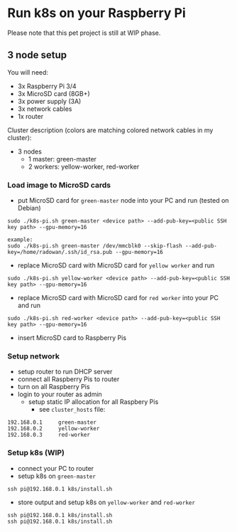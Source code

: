 # Run k8s on your Raspberry Pi

Please note that this pet project is still at WIP phase.

## 3 node setup

You will need:
- 3x Raspberry Pi 3/4
- 3x MicroSD card (8GB+)
- 3x power supply (3A)
- 3x network cables
- 1x router

Cluster description (colors are matching colored network cables in my cluster):
- 3 nodes
  - 1 master: green-master
  - 2 workers: yellow-worker, red-worker

### Load image to MicroSD cards
- put MicroSD card for `green-master` node into your PC and run (tested on Debian)
```
sudo ./k8s-pi.sh green-master <device path> --add-pub-key=<public SSH key path> --gpu-memory=16

example:
sudo ./k8s-pi.sh green-master /dev/mmcblk0 --skip-flash --add-pub-key=/home/radowan/.ssh/id_rsa.pub --gpu-memory=16
```
- replace MicroSD card with MicroSD card for `yellow worker` and run
```
sudo ./k8s-pi.sh yellow-worker <device path> --add-pub-key=<public SSH key path> --gpu-memory=16
```
- replace MicroSD card with MicroSD card for `red worker` into your PC and run
```
sudo ./k8s-pi.sh red-worker <device path> --add-pub-key=<public SSH key path> --gpu-memory=16
```
- insert MicroSD card to Raspberry Pis

### Setup network
- setup router to run DHCP server
- connect all Raspberry Pis to router
- turn on all Raspberry Pis
- login to your router as admin 
  - setup static IP allocation for all Raspbery Pis
    - see `cluster_hosts` file:
```
192.168.0.1     green-master
192.168.0.2     yellow-worker
192.168.0.3     red-worker 
```

### Setup k8s (WIP)
- connect your PC to router
- setup k8s on `green-master`
```
ssh pi@192.168.0.1 k8s/install.sh
```
- store output and setup k8s on `yellow-worker` and `red-worker`
```
ssh pi@192.168.0.1 k8s/install.sh
ssh pi@192.168.0.1 k8s/install.sh
```
